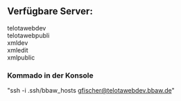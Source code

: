 ## Verfügbare Server:          

telotawebdev    
telotawebpubli    
xmldev      
xmledit   
xmlpublic   

### Kommado in der Konsole
"ssh -i .ssh/bbaw_hosts gfischer@telotawebdev.bbaw.de"    
